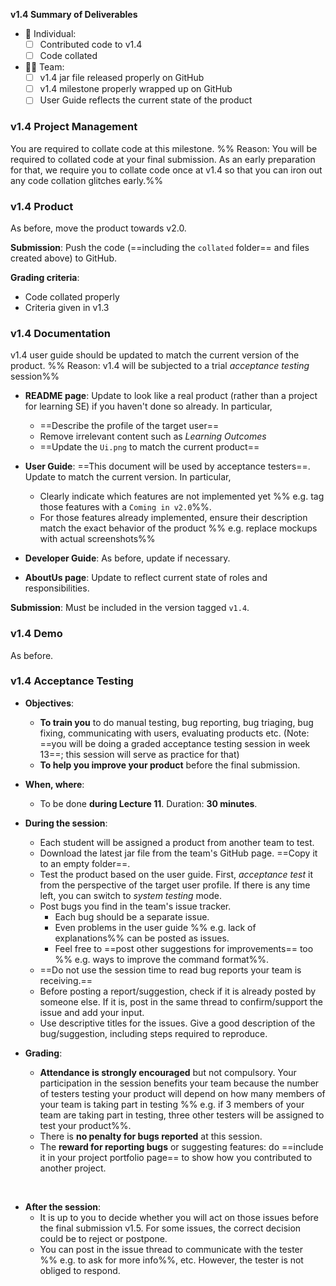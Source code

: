 <tip-box> 

**v1.4 Summary of Deliverables**

* :bust_in_silhouette: Individual:
  - [ ] Contributed code to v1.4
  - [ ] Code collated
* :busts_in_silhouette::busts_in_silhouette: Team:
  - [ ] v1.4 jar file released properly on GitHub
  - [ ] v1.4 milestone properly wrapped up on GitHub
  - [ ] User Guide reflects the current state of the product 

</tip-box>

### v1.4 Project Management

<tip-box type="important">

You are required to <tooltip content="extract your own code and put in one file">collate</tooltip> code at this milestone. %%&nbsp;Reason: You will be required to collated code at your final submission. As an early preparation for that, we require you to collate code once at v1.4 so that you can iron out any code collation glitches early.%% 

</tip-box>

<panel header="**How to collate code for grading**">
  <include src="collate.md" />
</panel><p/>

### v1.4 Product

As before, move the product towards v2.0.

**Submission**: Push the code (==including the `collated` folder== and files created above) to GitHub.

**Grading criteria**:

* Code collated properly
* Criteria given in v1.3 

### v1.4 Documentation

<tip-box type="important"> 

v1.4 user guide should be updated to match the current version of the product. %%&nbsp;Reason: v1.4 will be subjected to a trial _acceptance testing_ session%%
  
</tip-box>

* **README page**: Update to look like a real product (rather than a project for learning SE) if you haven't done so already. In particular,
  * ==Describe the profile of the target user==
  * Remove irrelevant content such as _Learning Outcomes_
  * ==Update the `Ui.png` to match the current product==
  
* **User Guide**: ==This document will be used by acceptance testers==. Update to match the current version. In particular,
  * Clearly indicate which features are not implemented yet %%&nbsp;e.g. tag those features with a `Coming in v2.0`%%. 
  * For those features already implemented, ensure their description match the exact behavior of the product %%&nbsp;e.g. replace mockups with actual screenshots%% 
 
* **Developer Guide**: As before, update if necessary.
  
* **AboutUs page**: Update to reflect current state of roles and responsibilities.  

**Submission**: Must be included in the version tagged `v1.4`.


### v1.4 Demo

As before.


### v1.4 Acceptance Testing

* **Objectives**:
  * **To train you** to do manual testing, bug reporting, bug triaging, bug fixing, communicating with users, evaluating products etc. (Note: ==you will be doing a graded acceptance testing session in week 13==; this session will serve as practice for that)
  * **To help you improve your product** before the final submission.
  
* **When, where**: 
  * To be done **during Lecture 11**. Duration: **30 minutes**.

* **During the session**:
  * Each student will be assigned a product from another team to test.
  * Download the latest jar file from the team's GitHub page. ==Copy it to an empty folder==. 
  * Test the product based on the user guide. First, _acceptance test_ it from the perspective of the target user profile. If there is any time left, you can switch to _system testing_ mode.
  * Post bugs you find in the team's issue tracker. 
    * Each bug should be a separate issue.
    * Even problems in the user guide %%&nbsp;e.g. lack of explanations%% can be posted as issues.
    * Feel free to ==post other suggestions for improvements== too %%&nbsp;e.g. ways to improve the command format%%.
  * ==Do not use the session time to read bug reports your team is receiving.==
  * Before posting a report/suggestion, check if it is already posted by someone else. If it is, post in the same thread to confirm/support the issue and add your input.
  * Use descriptive titles for the issues. Give a good description of the bug/suggestion, including steps required to reproduce.
  
* **Grading**:
  * **Attendance is strongly encouraged** but not compulsory. Your participation in the session benefits your team because the number of testers testing your product will depend on how many members of your team is taking part in testing %%&nbsp;e.g. if 3 members of your team are taking part in testing, three other testers will be assigned to test your product%%.
  * There is **no penalty for bugs reported** at this session.
  * The **reward for reporting bugs** or suggesting features: do ==include it in your <trigger trigger="click" for="modal:v1.4-ppp">project portfolio page</trigger>== to show how you contributed to another project.
  
<modal title="Admin &raquo; Project &rarr;" id="modal:v1.4-ppp">
  <include src="project-v15rc.md#project-portfolio"/>
</modal>
  
<include src="project-testing.md#testathonPreparations" />
  
* **After the session**:
  * It is up to you to decide whether you will act on those issues before the final submission v1.5. For some issues, the correct decision could be to reject or postpone.
  * You can post in the issue thread to communicate with the tester %%&nbsp;e.g. to ask for more info%%, etc. However, the tester is not obliged to respond.